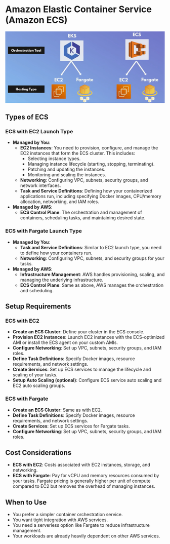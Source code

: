 # Amazon Elastic Container Service (Amazon ECS)

![alt text](./.images/aws-orchestration-tools.png)

## Types of ECS

### **ECS with EC2 Launch Type**

- **Managed by You**:
  - **EC2 Instances**: You need to provision, configure, and manage the EC2 instances that form the ECS cluster. This includes:
    - Selecting instance types.
    - Managing instance lifecycle (starting, stopping, terminating).
    - Patching and updating the instances.
    - Monitoring and scaling the instances.
  - **Networking**: Configuring VPC, subnets, security groups, and network interfaces.
  - **Task and Service Definitions**: Defining how your containerized applications run, including specifying Docker images, CPU/memory allocation, networking, and IAM roles.
- **Managed by AWS**:
  - **ECS Control Plane**: The orchestration and management of containers, scheduling tasks, and maintaining desired state.

### **ECS with Fargate Launch Type**

- **Managed by You**:
  - **Task and Service Definitions**: Similar to EC2 launch type, you need to define how your containers run.
  - **Networking**: Configuring VPC, subnets, and security groups for your tasks.
- **Managed by AWS**:
  - **Infrastructure Management**: AWS handles provisioning, scaling, and managing the underlying infrastructure.
  - **ECS Control Plane**: Same as above, AWS manages the orchestration and scheduling.

## Setup Requirements

### **ECS with EC2**

- **Create an ECS Cluster**: Define your cluster in the ECS console.
- **Provision EC2 Instances**: Launch EC2 instances with the ECS-optimized AMI or install the ECS agent on your custom AMIs.
- **Configure Networking**: Set up VPC, subnets, security groups, and IAM roles.
- **Define Task Definitions**: Specify Docker images, resource requirements, and network settings.
- **Create Services**: Set up ECS services to manage the lifecycle and scaling of your tasks.
- **Setup Auto Scaling (optional)**: Configure ECS service auto scaling and EC2 auto scaling groups.

### **ECS with Fargate**

- **Create an ECS Cluster**: Same as with EC2.
- **Define Task Definitions**: Specify Docker images, resource requirements, and network settings.
- **Create Services**: Set up ECS services for Fargate tasks.
- **Configure Networking**: Set up VPC, subnets, security groups, and IAM roles.

## Cost Considerations

- **ECS with EC2**: Costs associated with EC2 instances, storage, and networking.
- **ECS with Fargate**: Pay for vCPU and memory resources consumed by your tasks. Fargate pricing is generally higher per unit of compute compared to EC2 but removes the overhead of managing instances.

## When to Use

- You prefer a simpler container orchestration service.
- You want tight integration with AWS services.
- You need a serverless option like Fargate to reduce infrastructure management.
- Your workloads are already heavily dependent on other AWS services.
